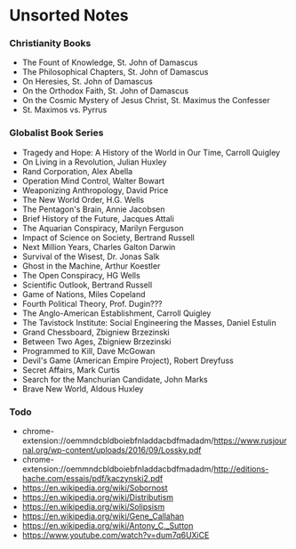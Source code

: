 # Unsorted Notes

### Christianity Books
- The Fount of Knowledge, St. John of Damascus
- The Philosophical Chapters, St. John of Damascus
- On Heresies, St. John of Damascus
- On the Orthodox Faith, St. John of Damascus
- On the Cosmic Mystery of Jesus Christ, St. Maximus the Confesser
- St. Maximos vs. Pyrrus

### Globalist Book Series
- Tragedy and Hope: A History of the World in Our Time, Carroll Quigley
- On Living in a Revolution, Julian Huxley
- Rand Corporation, Alex Abella
- Operation Mind Control, Walter Bowart
- Weaponizing Anthropology, David Price
- The New World Order, H.G. Wells
- The Pentagon's Brain, Annie Jacobsen
- Brief History of the Future, Jacques Attali
- The Aquarian Conspiracy, Marilyn Ferguson
- Impact of Science on Society, Bertrand Russell
- Next Million Years, Charles Galton Darwin
- Survival of the Wisest, Dr. Jonas Salk
- Ghost in the Machine, Arthur Koestler
- The Open Conspiracy, HG Wells
- Scientific Outlook, Bertrand Russell
- Game of Nations, Miles Copeland
- Fourth Political Theory, Prof. Dugin???
- The Anglo-American Establishment, Carroll Quigley
- The Tavistock Institute: Social Engineering the Masses, Daniel Estulin
- Grand Chessboard, Zbigniew Brzezinski
- Between Two Ages, Zbigniew Brzezinski
- Programmed to Kill, Dave McGowan
- Devil's Game (American Empire Project), Robert Dreyfuss
- Secret Affairs, Mark Curtis
- Search for the Manchurian Candidate, John Marks
- Brave New World, Aldous Huxley

### Todo
- chrome-extension://oemmndcbldboiebfnladdacbdfmadadm/https://www.rusjournal.org/wp-content/uploads/2016/09/Lossky.pdf
- chrome-extension://oemmndcbldboiebfnladdacbdfmadadm/http://editions-hache.com/essais/pdf/kaczynski2.pdf
- https://en.wikipedia.org/wiki/Sobornost
- https://en.wikipedia.org/wiki/Distributism
- https://en.wikipedia.org/wiki/Solipsism
- https://en.wikipedia.org/wiki/Gene_Callahan
- https://en.wikipedia.org/wiki/Antony_C._Sutton
- https://www.youtube.com/watch?v=dum7q6UXiCE
